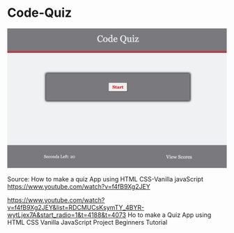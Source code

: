 # Code-Quiz
















![GitHub](assets/screenshot.png)


Source:
How to make a quiz App using HTML CSS-Vanilla javaScript
https://www.youtube.com/watch?v=f4fB9Xg2JEY

https://www.youtube.com/watch?v=f4fB9Xg2JEY&list=RDCMUCsKsymTY_4BYR-wytLjex7A&start_radio=1&t=4188&t=4073
Ho to make a Quiz App using HTML CSS  Vanilla JavaScript Project Beginners Tutorial